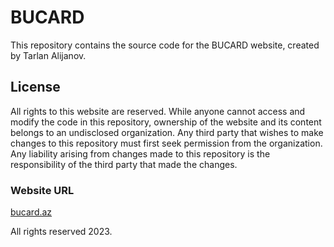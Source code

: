 <h1>BUCARD</h1>

<p>This repository contains the source code for the BUCARD website, created by Tarlan Alijanov.</p>

<h2>License</h2>

<p>All rights to this website are reserved. While anyone cannot access and modify the code in this repository, ownership of the website and its content belongs to an undisclosed organization. Any third party that wishes to make changes to this repository must first seek permission from the organization. Any liability arising from changes made to this repository is the responsibility of the third party that made the changes.</p>

<h3>Website URL</h3>
<a href="https://www.bucard.az">bucard.az</a>

<p>All rights reserved 2023.</p>
